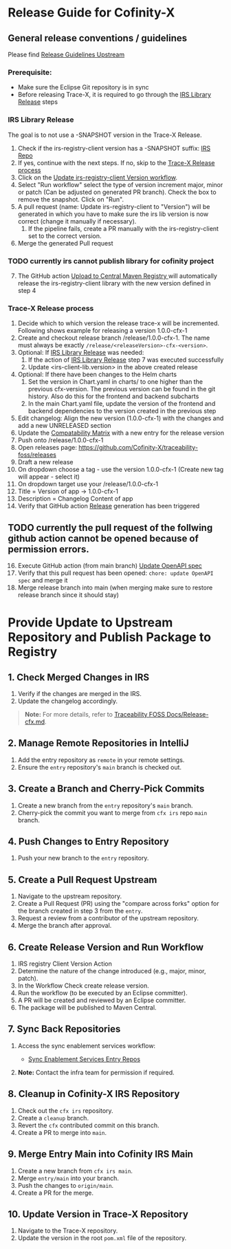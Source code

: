 # Release Guide for Cofinity-X

## General release conventions / guidelines

Please find [Release Guidelines Upstream](https://github.com/Cofinity-X/traceability-foss/blob/main/docs/RELEASE.md)

### Prerequisite:

- Make sure the Eclipse Git repository is in sync
- Before releasing Trace-X, it is required to go through the [IRS Library Release](#irs-library-release) steps

### IRS Library Release

The goal is to not use a -SNAPSHOT version in the Trace-X Release.

1) Check if the irs-registry-client version has a -SNAPSHOT suffix:  [IRS Repo](https://github.com/Cofinity-X/item-relationship-service/blob/main/pom.xml)
2) If yes, continue with the next steps. If no, skip to the [Trace-X Release process](#trace-x-release-process)
3) Click on the [Update irs-registry-client Version workflow](https://github.com/Cofinity-X/item-relationship-service/actions/workflows/update-registry-library.yaml).
4) Select "Run workflow" select the type of version increment major, minor or patch (Can be adjusted on generated PR branch). Check the box to remove the snapshot. Click on "Run".
6) A pull request (name: Update irs-registry-client to "Version") will be generated in which you have to make sure the irs lib version is now correct (change it manually if necessary).
   1) If the pipeline fails, create a PR manually with the irs-registry-client set to the correct version.
7) Merge the generated Pull request
### TODO currently irs cannot publish library for cofinity project
7) The GitHub action [Upload to Central Maven Registry ](https://github.com/Cofinity-X/item-relationship-service/actions/workflows/maven-deploy.yaml) will automatically release the irs-registry-client library with the new version defined in step 4

### Trace-X Release process

1) Decide which to which version the release trace-x will be incremented. Following shows example for releasing a version 1.0.0-cfx-1
2) Create and checkout release branch /release/1.0.0-cfx-1. The name must always be exactly `/release/<releaseVersion>-cfx-<version>`.
3) Optional: If [IRS Library Release](#irs-library-release) was needed:
    1) If the action of [IRS Library Release](#irs-library-release) step 7 was executed successfully
    2) Update <irs-client-lib.version> in the above created release
4) Optional: If there have been changes to the Helm charts
   1) Set the version in Chart.yaml in charts/ to one higher than the previous cfx-version. The previous version can be found in the git history. Also do this for the frontend and backend subcharts
   2) In the main Chart.yaml file, update the version of the frontend and backend dependencies to the version created in the previous step
5) Edit changelog: Align the new version (1.0.0-cfx-1) with the changes and add a new UNRELEASED section
6) Update the [Compatability Matrix](https://github.com/Cofinity-X/traceability-foss/blob/main/COMPATIBILITY_MATRIX.md) with a new entry for the release version
7) Push onto /release/1.0.0-cfx-1
9) Open releases page: https://github.com/Cofinity-X/traceability-foss/releases
10) Draft a new release
11) On dropdown choose a tag - use the version 1.0.0-cfx-1 (Create new tag will appear - select it)
12) On dropdown target use your /release/1.0.0-cfx-1
13) Title = Version of app -> 1.0.0-cfx-1
14) Description = Changelog Content of app
15) Verify that GitHub action [Release](https://github.com/Cofinity-X/traceability-foss/actions/workflows/cofinity-docker-image.yml) generation has been triggered
## TODO currently the pull request of the follwing github action cannot be opened because of permission errors.
16) Execute GitHub action (from main branch) [Update OpenAPI spec](https://github.com/Cofinity-X/traceability-foss/actions/workflows/update-openapi-spec.yml)
17) Verify that this pull request has been opened: `chore: update OpenAPI spec` and merge it
18) Merge release branch into main (when merging make sure to restore release branch since it should stay)

# Provide Update to Upstream Repository and Publish Package to Registry

## 1. Check Merged Changes in IRS

1. Verify if the changes are merged in the IRS.
2. Update the changelog accordingly.

> **Note:** For more details, refer to [Traceability FOSS Docs/Release-cfx.md](#irs-library-release).

## 2. Manage Remote Repositories in IntelliJ

1. Add the entry repository as `remote` in your remote settings.
2. Ensure the `entry` repository's `main` branch is checked out.

## 3. Create a Branch and Cherry-Pick Commits

1. Create a new branch from the `entry` repository's `main` branch.
2. Cherry-pick the commit you want to merge from `cfx irs` repo `main` branch.

## 4. Push Changes to Entry Repository

1. Push your new branch to the `entry` repository.

## 5. Create a Pull Request Upstream

1. Navigate to the upstream repository.
2. Create a Pull Request (PR) using the "compare across forks" option for the branch created in step 3 from the `entry`.
3. Request a review from a contributor of the upstream repository.
4. Merge the branch after approval.

## 6. Create Release Version and Run Workflow

1. IRS registry Client Version Action
2. Determine the nature of the change introduced (e.g., major, minor, patch).
3. In the Workflow Check create release version.
4. Run the workflow (to be executed by an Eclipse committer).
5. A PR will be created and reviewed by an Eclipse committer.
6. The package will be published to Maven Central.

## 7. Sync Back Repositories

1. Access the sync enablement services workflow:

    - [Sync Enablement Services Entry Repos](https://github.com/Cofinity-X/entry-pipelines/actions/workflows/sync-enablement-services-entry-repos.yaml)

2. **Note:** Contact the infra team for permission if required.

## 8. Cleanup in Cofinity-X IRS Repository

1. Check out the `cfx irs` repository.
2. Create a `cleanup` branch.
3. Revert the `cfx` contributed commit on this branch.
4. Create a PR to merge into `main`.

## 9. Merge Entry Main into Cofinity IRS Main

1. Create a new branch from `cfx irs main`.
2. Merge `entry/main` into your branch.
3. Push the changes to `origin/main`.
4. Create a PR for the merge.

## 10. Update Version in Trace-X Repository

1. Navigate to the Trace-X repository.
2. Update the version in the root `pom.xml` file of the repository.
